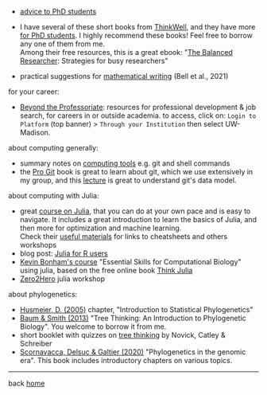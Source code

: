 - [advice to PhD students](https://www.ncbs.res.in/sites/default/files/users/sandhyab/PhDstudents.pdf)

- I have several of these short books from
  [ThinkWell](https://www.ithinkwell.com.au/bookshop), and they have more
  [for PhD students](https://www.ithinkwell.com.au/for-phd-students).
  I highly recommend these books! Feel free to borrow any one of them from me.  
  Among their free resources, this is a great ebook:
  "[The Balanced Researcher](https://www.ithinkwell.com.au/free-books/ebook-the-balanced-researcher):
  Strategies for busy researchers"

- practical suggestions for [mathematical writing](https://www.ams.org/journals/notices/202106/rnoti-p930.pdf)
  (Bell et al., 2021)

for your career:
- [Beyond the Professoriate](https://beyondprof.com/):
  resources for professional development & job search,
  for careers in or outside academia.
  to access, click on:
  `Login to Platform` (top banner) > `Through your Institution`
  then select UW-Madison.

about computing generally:
- summary notes on [computing tools](http://cecileane.github.io/computingtools/pages/topics.html)
  e.g. git and shell commands
- the [Pro Git](https://git-scm.com/book/) book is great to learn about git,
  which we use extensively in my group,
  and this [lecture](https://missing.csail.mit.edu/2020/version-control/)
  is great to understand git's data model.

about computing with Julia:
- great [course on Julia](https://juliateachingctu.github.io/Julia-for-Optimization-and-Learning/stable/),
  that you can do at your own pace and is easy to navigate.
  It includes a great introduction to learn the basics of Julia,
  and then more for optimization and machine learning.  
  Check their [useful materials](https://juliateachingctu.github.io/Julia-for-Optimization-and-Learning/stable/#Useful-materials)
  for links to cheatsheets and others workshops
- blog post: [Julia for R users](https://vituri.github.io/blog/posts/julia-for-r-users/julia-for-r-users.html)
- [Kevin Bonham's course](https://bisc195.wellesley.edu)
  "Essential Skills for Computational Biology" using julia,
  based on the free online book
  [Think Julia](https://benlauwens.github.io/ThinkJulia.jl/latest/book.html)
- [Zero2Hero](https://github.com/Datseris/Zero2Hero-JuliaWorkshop)
  julia workshop

about phylogenetics:
- [Husmeier, D. (2005)](https://doi.org/10.1007/1-84628-119-9_4)
  chapter, "Introduction to Statistical Phylogenetics"
- [Baum & Smith (2013)](https://store.macmillanlearning.com/us/product/Tree-Thinking-An-Introduction-to-Phylogenetic-Biology/p/1936221160)
  "Tree Thinking: An Introduction to Phylogenetic Biology".
  You welcome to borrow it from me.
- short booklet with quizzes on
  [tree thinking](https://cdn.vanderbilt.edu/vu-my/wp-content/uploads/sites/2396/2017/02/14141743/TT_instruct_Novick_Catley_8-12.pdf)
  by Novick, Catley & Schreiber
- [Scornavacca, Delsuc & Galtier (2020)](https://inria.hal.science/PGE/page/table-of-contents)
  "Phylogenetics in the genomic era".
  This book includes introductory chapters on various topics.

---
back [home](readme.md)
